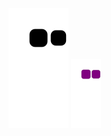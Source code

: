 ![snake svg](https://github.com/hakanecavus/personal/blob/output/github-contribution-grid-snake.svg)
![snake gif](https://github.com/hakanecavus/personal/blob/output/github-contribution-grid-snake.gif)
